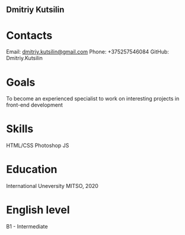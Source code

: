 ## Dmitriy Kutsilin

# Contacts
Email: dmitriy.kutsilin@gmail.com
Phone: +375257546084
GitHub: Dmitriy.Kutsilin

# Goals
To become an experienced specialist to work on interesting projects in front-end development

# Skills
HTML/CSS
Photoshop
JS

# Education
International Uneversity MITSO, 2020

# English level
B1 - Intermediate